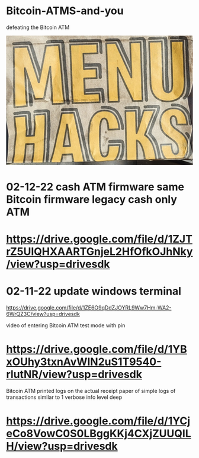 # Bitcoin-ATMS-and-you
defeating the Bitcoin ATM

![s1](https://raw.githubusercontent.com/c4pt000/Bitcoin-ATMS-and-you/main/IMG_20220212_173113377_HDR.jpg)

# 02-12-22 cash ATM firmware same Bitcoin firmware legacy cash only ATM
# https://drive.google.com/file/d/1ZJTrZ5UIQHXAARTGnjeL2HfOfkOJhNky/view?usp=drivesdk

# 02-11-22 update windows terminal
https://drive.google.com/file/d/1ZE6O9qDdZJOYRL9Ww7Hm-WA2-6WrQZ3C/view?usp=drivesdk



video of entering Bitcoin ATM test mode with pin
# https://drive.google.com/file/d/1YBxOUhy3txnAvWIN2uS1T9540-rlutNR/view?usp=drivesdk

Bitcoin ATM printed logs on the actual receipt paper of simple logs of transactions similar to 1 verbose info level deep 
# https://drive.google.com/file/d/1YCjeCo8VowC0S0LBggKKj4CXjZUUQILH/view?usp=drivesdk
